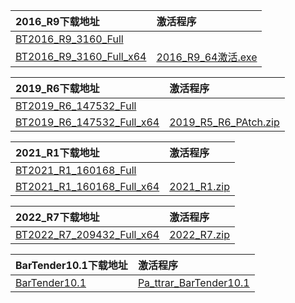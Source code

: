 <b>2016_R9下载地址</b> | <b>激活程序</b>
:---------- | :----------
[BT2016_R9_3160_Full](https://downloads1.bartendersoftware.com.cn/BarTender/11.0/BT2016_R9_3160_Full.exe)  | 
[BT2016_R9_3160_Full_x64](https://downloads1.bartendersoftware.com.cn/BarTender/11.0/BT2016_R9_3160_Full_x64.exe)  | [2016_R9_64激活.exe](http://app.2019k.cn/bt/2016_R9_64激活.exe)

<b>2019_R6下载地址</b> | <b>激活程序</b>
:---------- | :----------
[BT2019_R6_147532_Full](https://downloads1.bartendersoftware.com.cn/BarTender/11.1/BT2019_R6_147532_Full.exe)  | 
[BT2019_R6_147532_Full_x64](https://downloads1.bartendersoftware.com.cn/BarTender/11.1/BT2019_R6_147532_Full_x64.exe)  | [2019_R5_R6_PAtch.zip](https://app.2019k.cn/bt/2019_R5_R6_PAtch.zip)

<b>2021_R1下载地址</b> | <b>激活程序</b>
:---------- | :----------
[BT2021_R1_160168_Full](https://downloads1.bartendersoftware.com.cn/BarTender/11.2/BT2021_R1_160168_Full.exe)  | 
[BT2021_R1_160168_Full_x64](https://downloads1.bartendersoftware.com.cn/BarTender/11.2/BT2021_R1_160168_Full_x64.exe)  | [2021_R1.zip](http://app.2019k.cn/bt/2021_R1.zip)

<b>2022_R7下载地址</b> | <b>激活程序</b>
:---------- | :----------
[BT2022_R7_209432_Full_x64](https://d94r2itylgwnp.cloudfront.net/BarTender/11.3/BT2022_R7_209432_Full_x64.exe)  | [2022_R7.zip](http://app.2019k.cn/bt/2022_R7.zip)


<b>BarTender10.1下载地址</b> | <b>激活程序</b>
:---------- | :----------
[BarTender10.1](https://flist.2091k.cn/down/4g3tzo5ysxw/928399498/BarTender10.1.zip)  | [Pa_ttrar_BarTender10.1](http://app.2019k.cn/bt/Pa_ttrar_BarTender10.1.exe)

